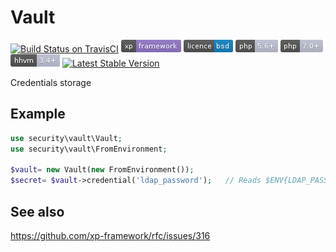 Vault
=====

[![Build Status on TravisCI](https://secure.travis-ci.org/xp-forge/vault.svg)](http://travis-ci.org/xp-forge/vault)
[![XP Framework Module](https://raw.githubusercontent.com/xp-framework/web/master/static/xp-framework-badge.png)](https://github.com/xp-framework/core)
[![BSD Licence](https://raw.githubusercontent.com/xp-framework/web/master/static/licence-bsd.png)](https://github.com/xp-framework/core/blob/master/LICENCE.md)
[![Required PHP 5.6+](https://raw.githubusercontent.com/xp-framework/web/master/static/php-5_6plus.png)](http://php.net/)
[![Supports PHP 7.0+](https://raw.githubusercontent.com/xp-framework/web/master/static/php-7_0plus.png)](http://php.net/)
[![Supports HHVM 3.4+](https://raw.githubusercontent.com/xp-framework/web/master/static/hhvm-3_4plus.png)](http://hhvm.com/)
[![Latest Stable Version](https://poser.pugx.org/xp-forge/vault/version.png)](https://packagist.org/packages/xp-forge/vault)

Credentials storage

Example
-------

```php
use security\vault\Vault;
use security\vault\FromEnvironment;

$vault= new Vault(new FromEnvironment());
$secret= $vault->credential('ldap_password');   // Reads $ENV{LDAP_PASSWORD} => util.Secret```
```

See also
--------
https://github.com/xp-framework/rfc/issues/316